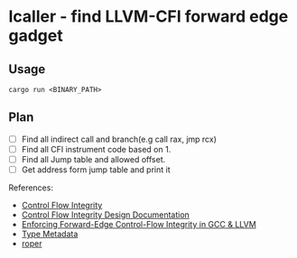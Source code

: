 # Icaller - find LLVM-CFI forward edge gadget

## Usage
``cargo run <BINARY_PATH>``

## Plan
- [ ] Find all indirect call and branch(e.g call rax, jmp rcx) 
- [ ] Find all CFI instrument code based on 1.
- [ ] Find all Jump table and allowed offset.
- [ ] Get address form jump table and print it

References:
* [Control Flow Integrity](https://clang.llvm.org/docs/ControlFlowIntegrity.html)
* [Control Flow Integrity Design Documentation](https://clang.llvm.org/docs/ControlFlowIntegrityDesign.html)
* [Enforcing Forward-Edge Control-Flow Integrity in GCC & LLVM](https://static.googleusercontent.com/media/research.google.com/ko//pubs/archive/42808.pdf)
* [Type Metadata](https://llvm.org/docs/TypeMetadata.html)
* [roper](https://github.com/oblivia-simplex/roper)

